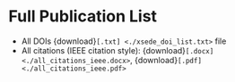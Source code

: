 # Full Publication List

* All DOIs {download}`[.txt] <./xsede_doi_list.txt>` file
* All citations (IEEE citation style):  {download}`[.docx] <./all_citations_ieee.docx>`, {download}`[.pdf] <./all_citations_ieee.pdf>`
